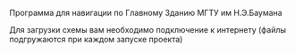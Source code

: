 Программа для навигации по Главному Зданию МГТУ им Н.Э.Баумана

Для загрузки схемы вам необходимо подключение к интернету (файлы подгружаются при каждом запуске проекта)
